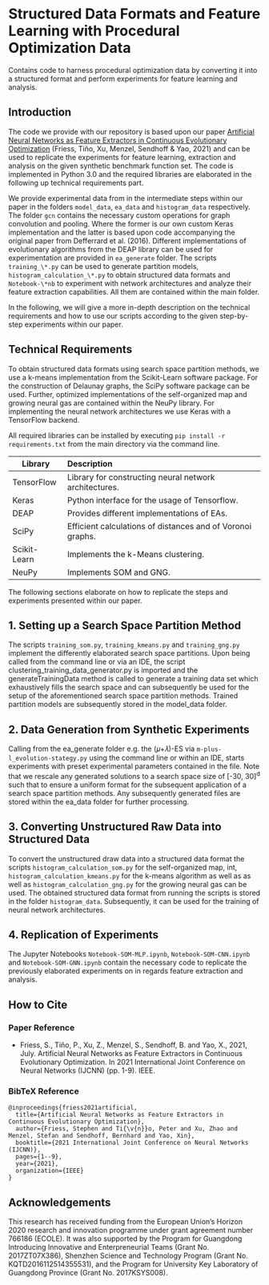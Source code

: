 # Structured Data Formats and Feature Learning with Procedural Optimization Data


Contains code to harness procedural optimization data by converting it into a structured format and perform experiments for feature learning and analysis.

## Introduction

The code we provide with our repository is based upon our paper [Artificial Neural Networks as Feature Extractors in Continuous Evolutionary Optimization](https://ieeexplore.ieee.org/document/9533915/) (Friess, Tiňo, Xu, Menzel, Sendhoff & Yao, 2021) and can be used to replicate the experiments for feature learning, extraction and analysis on the given synthetic benchmark function set. The code is implemented in Python 3.0 and the required libraries are elaborated in the following up technical requirements part.

 We provide experimental data from in the intermediate steps within our paper in the folders  `model_data`,  `ea_data` and `histogram_data` respectively. The folder `gcn` contains the necessary custom operations for graph convolution and pooling. Where the former is our own custom Keras implementation and the latter is based upon code accompanying the original paper from Defferrard et al. (2016). Different implementations of evolutionary algorithms from the DEAP library can be used for experimentation are provided in `ea_generate` folder.  The scripts `training_\*.py` can be used to generate partition models, `histogram_calculation_\*.py` to obtain structured data formats and `Notebook-\*nb` to experiment with network architectures and analyze their feature extraction capabilities. All them are contained within the main folder.

In the following, we will give a more in-depth description on the technical requirements and how to use our scripts according to the given step-by-step experiments within our paper.

## Technical Requirements

To obtain structured data formats using search space partition methods, we use a k-means implementation from the Scikit-Learn software package. For the construction of Delaunay graphs, the SciPy software package can be used. Further, optimized implementations of the self-organized map and growing neural gas are contained within the NeuPy library. For implementing the neural network architectures we use Keras with a TensorFlow backend.  

All required libraries can be installed by executing `pip install -r requirements.txt` from the main directory via the command line. 


| Library       | Description |
| ------------- |:-------------|
| TensorFlow  | Library for constructing neural network architectures. |
| Keras  | Python interface for the usage of Tensorflow.   |
| DEAP        | Provides different implementations of EAs. |
| SciPy    | Efficient calculations of distances and of Voronoi graphs.  |
| Scikit-Learn       | Implements the k-Means clustering.  |
| NeuPy       | Implements SOM and GNG. |

The following sections elaborate on how to replicate the steps and experiments presented within our paper. 

## 1. Setting up a Search Space Partition Method

The scripts `training_som.py`, `training_kmeans.py` and `training_gng.py` implement the differently elaborated search space partitions. Upon being called from the command line or via an IDE, the script clustering_training_data_generator.py is imported and the generateTrainingData method is called to generate a training data set which exhaustively fills the search space and can subsequently be used for the setup of the aforementioned search space partition methods. Trained partition models are subsequently stored in the model_data folder.

## 2. Data Generation from Synthetic Experiments

Calling from the ea_generate folder e.g. the (𝜇+𝜆)-ES via `m-plus-l_evolution-stategy.py` using the command line or within an IDE, starts experiments with preset experimental parameters contained in the file. Note that we rescale any generated solutions to a search space size of [-30, 30]<sup>d</sup> such that to ensure a uniform format for the subsequent application of a search space partition methods. Any subsequently generated files are stored within the ea_data folder for further processing.

## 3. Converting Unstructured Raw Data into Structured Data 

To convert the unstructured draw data into a structured data format the scripts `histogram_calculation_som.py` for the self-organized map, int, `histogram_calculation_kmeans.py`  for the k-means algorithm as well as as well as  `histogram_calculation_gng.py` for the growing neural gas can be used. The obtained structured data format from running the scripts is stored in the folder `histogram_data`. Subsequently, it can be used for the training of neural network architectures.

## 4. Replication of Experiments
The Jupyter Notebooks `Notebook-SOM-MLP.ipynb`, `Notebook-SOM-CNN.ipynb` and `Notebook-SOM-GNN.ipynb` contain the necessary code to replicate the previously elaborated experiments on in regards feature extraction and analysis. 

## How to Cite

### Paper Reference
* Friess, S., Tiňo, P., Xu, Z., Menzel, S., Sendhoff, B. and Yao, X., 2021, July. Artificial Neural Networks as Feature Extractors in Continuous Evolutionary Optimization. In 2021 International Joint Conference on Neural Networks (IJCNN) (pp. 1-9). IEEE.

### BibTeX Reference
```
@inproceedings{friess2021artificial,
  title={Artificial Neural Networks as Feature Extractors in Continuous Evolutionary Optimization},
  author={Friess, Stephen and Ti{\v{n}}o, Peter and Xu, Zhao and Menzel, Stefan and Sendhoff, Bernhard and Yao, Xin},
  booktitle={2021 International Joint Conference on Neural Networks (IJCNN)},
  pages={1--9},
  year={2021},
  organization={IEEE}
}
```

## Acknowledgements

This research has received funding from the European Union’s Horizon 2020 research and innovation programme under grant agreement number 766186 (ECOLE). It was also supported by the Program for Guangdong Introducing Innovative and Enterpreneurial Teams (Grant No. 2017ZT07X386), Shenzhen Science and Technology Program (Grant No. KQTD2016112514355531), and the Program for University Key Laboratory of Guangdong Province (Grant No. 2017KSYS008).
